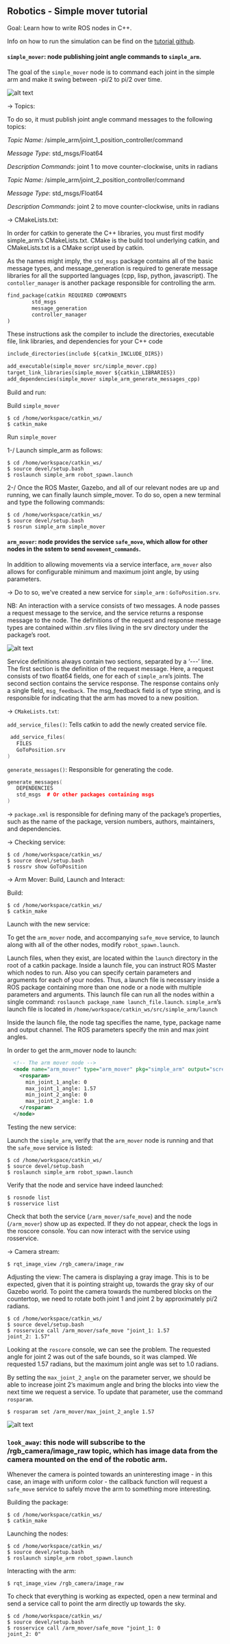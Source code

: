 ## Robotics - Simple mover tutorial

Goal: Learn how to write ROS nodes in C++.

Info on how to run the simulation can be find on the [tutorial github](https://github.com/udacity/RoboND-simple_arm/blob/simple_mover/README.md).

#### `simple_mover`: node publishing joint angle commands to `simple_arm`.

The goal of the `simple_mover` node is to command each joint in the simple arm and make it swing between -pi/2 to pi/2 over time.

![alt text](https://github.com/JeanJulesBigeard/Simple-mover-tutorial/blob/master/Images/Screenshot%20from%202019-11-25%2019-54-08.png)

-> Topics:

To do so, it must publish joint angle command messages to the following topics:

*Topic Name*:	/simple_arm/joint_1_position_controller/command

*Message Type*:	std_msgs/Float64

*Description Commands*: joint 1 to move counter-clockwise, units in radians

*Topic Name*:	/simple_arm/joint_2_position_controller/command

*Message Type*:	std_msgs/Float64

*Description	Commands*: joint 2 to move counter-clockwise, units in radians

-> CMakeLists.txt:

In order for catkin to generate the C++ libraries, you must first modify simple_arm’s CMakeLists.txt.
CMake is the build tool underlying catkin, and CMakeLists.txt is a CMake script used by catkin. 

As the names might imply, the `std_msgs` package contains all of the basic message types, and message_generation is required to generate message libraries for all the supported languages (cpp, lisp, python, javascript). The `contoller_manager` is another package responsible for controlling the arm.

```xml
find_package(catkin REQUIRED COMPONENTS
        std_msgs
        message_generation
        controller_manager
)
```
These instructions ask the compiler to include the directories, executable file, link libraries, and dependencies for your C++ code

```xml
include_directories(include ${catkin_INCLUDE_DIRS})

add_executable(simple_mover src/simple_mover.cpp)
target_link_libraries(simple_mover ${catkin_LIBRARIES})
add_dependencies(simple_mover simple_arm_generate_messages_cpp)
```

Build and run:

Build `simple_mover`

```shell
$ cd /home/workspace/catkin_ws/
$ catkin_make
```
Run `simple_mover`

1-/ Launch simple_arm as follows:
```shell
$ cd /home/workspace/catkin_ws/
$ source devel/setup.bash
$ roslaunch simple_arm robot_spawn.launch
```
2-/ Once the ROS Master, Gazebo, and all of our relevant nodes are up and running, we can finally launch simple_mover. To do so, open a new terminal and type the following commands:
```shell
$ cd /home/workspace/catkin_ws/
$ source devel/setup.bash
$ rosrun simple_arm simple_mover
```

#### `arm_mover`: node provides the service `safe_move`, which allow for other nodes in the sstem to send `movement_commands`.

In addition to allowing movements via a service interface, `arm_mover` also allows for configurable minimum and maximum joint angle, by using parameters.

-> Do to so, we've created a new service for `simple_arm` : `GoToPosition.srv`.

NB: An interaction with a service consists of two messages. A node passes a request message to the service, and the service returns a response message to the node. The definitions of the request and response message types are contained within .srv files living in the srv directory under the package’s root.

![alt text](https://github.com/JeanJulesBigeard/Simple-mover-tutorial/blob/master/Images/screen-shot-2018-10-30-at-11.33.36-am.png)

Service definitions always contain two sections, separated by a ‘---’ line. The first section is the definition of the request message. Here, a request consists of two float64 fields, one for each of `simple_arm`’s joints. The second section contains the service response. The response contains only a single field, `msg_feedback`. The msg_feedback field is of type string, and is responsible for indicating that the arm has moved to a new position.

-> `CMakeLists.txt`:

`add_service_files()`: Tells catkin to add the newly created service file.

```cpp
 add_service_files(
   FILES
   GoToPosition.srv
)
```
`generate_messages()`: Responsible for generating the code.

```cpp
generate_messages(
   DEPENDENCIES
   std_msgs  # Or other packages containing msgs
)
```

-> `package.xml` is responsible for defining many of the package’s properties, such as the name of the package, version numbers, authors, maintainers, and dependencies.

-> Checking service: 

```shell
$ cd /home/workspace/catkin_ws/
$ source devel/setup.bash
$ rossrv show GoToPosition
```
-> Arm Mover: Build, Launch and Interact:

Build:

```shell
$ cd /home/workspace/catkin_ws/
$ catkin_make
```

Launch with the new service:

To get the `arm_mover` node, and accompanying `safe_move` service, to launch along with all of the other nodes, modify `robot_spawn.launch`.

Launch files, when they exist, are located within the `launch` directory in the root of a catkin package. Inside a launch file, you can instruct ROS Master which nodes to run. Also you can specify certain parameters and arguments for each of your nodes. Thus, a launch file is necessary inside a ROS package containing more than one node or a node with multiple parameters and arguments. This launch file can run all the nodes within a single command: `roslaunch package_name launch_file.launch`. `simple_arm`’s launch file is located in `/home/workspace/catkin_ws/src/simple_arm/launch`

Inside the launch file, the node tag specifies the name, type, package name and output channel. The ROS parameters specify the min and max joint angles.

In order to get the arm_mover node to launch:

```xml
  <!-- The arm mover node -->
  <node name="arm_mover" type="arm_mover" pkg="simple_arm" output="screen">
    <rosparam>
      min_joint_1_angle: 0
      max_joint_1_angle: 1.57
      min_joint_2_angle: 0
      max_joint_2_angle: 1.0
    </rosparam>
  </node>
```

Testing the new service:

Launch the `simple_arm`, verify that the `arm_mover` node is running and that the `safe_move` service is listed:

```shell
$ cd /home/workspace/catkin_ws/
$ source devel/setup.bash
$ roslaunch simple_arm robot_spawn.launch
```
Verify that the node and service have indeed launched:

```shell
$ rosnode list
$ rosservice list
```
Check that both the service (`/arm_mover/safe_move`) and the node (`/arm_mover`) show up as expected. If they do not appear, check the logs in the roscore console. You can now interact with the service using rosservice.

-> Camera stream:
```shell
$ rqt_image_view /rgb_camera/image_raw
```
Adjusting the view:
The camera is displaying a gray image. This is to be expected, given that it is pointing straight up, towards the gray sky of our Gazebo world. To point the camera towards the numbered blocks on the countertop, we need to rotate both joint 1 and joint 2 by approximately pi/2 radians.

```shell 
$ cd /home/workspace/catkin_ws/
$ source devel/setup.bash
$ rosservice call /arm_mover/safe_move "joint_1: 1.57
joint_2: 1.57"
```
Looking at the `roscore` console, we can see the problem. The requested angle for joint 2 was out of the safe bounds, so it was clamped. We requested 1.57 radians, but the maximum joint angle was set to 1.0 radians.

By setting the `max_joint_2_angle` on the parameter server, we should be able to increase joint 2’s maximum angle and bring the blocks into view the next time we request a service. To update that parameter, use the command `rosparam`.

```shell
$ rosparam set /arm_mover/max_joint_2_angle 1.57
```
![alt text](https://github.com/JeanJulesBigeard/Simple-mover-tutorial/blob/master/Images/Screenshot%20from%202019-11-28%2020-15-08.png)


### `look_away`: this node will subscribe to the /rgb_camera/image_raw topic, which has image data from the camera mounted on the end of the robotic arm.

Whenever the camera is pointed towards an uninteresting image - in this case, an image with uniform color - the callback function will request a `safe_move` service to safely move the arm to something more interesting. 

Building the package:

```shell
$ cd /home/workspace/catkin_ws/
$ catkin_make
```

Launching the nodes:

```shell
$ cd /home/workspace/catkin_ws/
$ source devel/setup.bash
$ roslaunch simple_arm robot_spawn.launch
```

Interacting with the arm:

```shell
$ rqt_image_view /rgb_camera/image_raw
```

To check that everything is working as expected, open a new terminal and send a service call to point the arm directly up towards the sky.

```shell
$ cd /home/workspace/catkin_ws/
$ source devel/setup.bash
$ rosservice call /arm_mover/safe_move "joint_1: 0
joint_2: 0"
```
